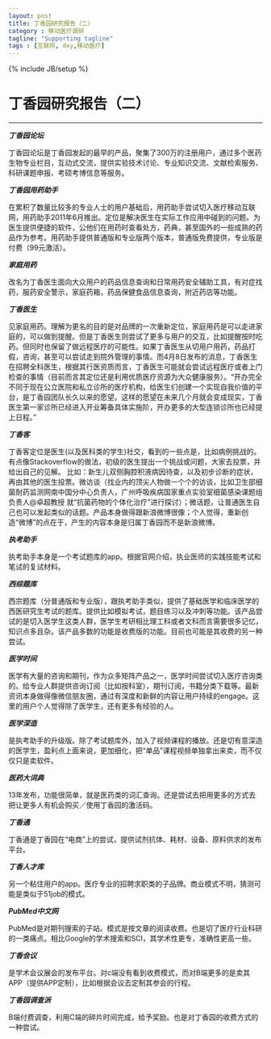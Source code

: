 ```yaml
---
layout: post
title: 丁香园研究报告（二）
category : 移动医疗调研
tagline: "Supporting tagline"
tags : [互联网, dxy,移动医疗]
---
```

{% include JB/setup %}
# 丁香园研究报告（二）
---

***丁香园论坛***

丁香园论坛是丁香园发起的最早的产品，聚集了300万的注册用户，通过多个医药生物专业栏目，互动式交流，提供实验技术讨论、专业知识交流、文献检索服务、科研课题申报、考硕考博信息等服务。

***丁香园用药助手***

在累积了数量比较多的专业人士的用户基础后，用药助手尝试切入医疗移动互联网，用药助手2011年6月推出。定位是解决医生在实际工作应用中碰到的问题。为医生提供便捷的软件，公他们在用药时查看处方，药典，甚至国外的一些成熟的药品作为参考。用药助手提供普通版和专业版两个版本，普通版免费提供，专业版是付费（99元激活）。

***家庭用药***

改名为丁香医生面向大众用户的药品信息查询和日常用药安全辅助工具，有对症找药，服药安全警示，家庭药箱，药品保健食品信息查询，附近药店等功能。

***丁香医生***

见家庭用药。理解为更名的目的是对品牌的一次重新定位，家庭用药是可以走进家庭的，可以做到提醒。但是丁香医生则尝试了更多与用户的交互，比如提醒按时吃药。但同时也保留了做远程医疗的可能性。如果丁香医生从切用户用药，药品打假，咨询，甚至可以尝试走到院外管理的事情。而4月8日发布的消息，丁香医生在招聘全科医生，根据其行医资质而言，丁香医生可能就会尝试远程医疗或者上门检查的事情（目前而言其定位还是利用优质医疗资源为大众健康服务）。“开办完全不同于现在公立医院和私立诊所的医疗机构，给医生们创建一个实现自我价值的平台，是丁香园团队长久以来的愿望。这样的愿望在未来几个月就会变成现实，丁香医生第一家诊所已经进入开业筹备具体实施阶，开办更多的大型连锁诊所也已经提上日程。”

***丁香客***

丁香客定位是医生(以及医科类的学生)社交，看到的一些点是，比如病例挑战的。有点像Stackoverflow的做法，初级的医生提出一个挑战或问题，大家去投票，并给出自己的见解。
比如：新生儿双侧胸腔积液病因待查，以及初步诊断的症状，再由其他的医生投票。微访谈（找业内的顶尖人物做一个个的访谈，比如卫生部细菌耐药监测网南中国分中心负责人，广州呼吸疾病国家重点实验室细菌感染课题组负责人@卓超教授 就“抗菌药物的个体化治疗”进行探讨）；微话题，让普通医生自己也可以发起类似的话题。产品本身做得跟新浪微博很像；个人觉得，重新创造“微博”的点在于，产生的内容本身是归属丁香园而不是新浪微博。


***执考助手***

执考助手本身是一个考试题库的app。根据官网介绍，执业医师的实践技能考试和笔试的复试材料。


***西综题库***

西宗题库（分普通版和专业版），跟执考助手类似，提供了基础医学和临床医学的西医研究生考试的题库。提供比如模拟考试，题目练习以及冲刺等功能。该产品尝试的是切入医学生这类人群，医学生考研相比理工科或者文科而言需要很多记忆，知识点多且杂。该产品多数的功能是收费版的功能。目前也可能是其收费的另一种尝试。

***医学时间***

医学有大量的咨询和期刊，作为众多矩阵产品之一，医学时间尝试切入医疗咨询类的。给专业人群提供咨询订阅（比如按科室），期刊订阅，书籍分类下载等。最新资讯本身做得像微信朋友圈，通过有深度和新鲜的内容让用户持续的engage。这里的用户个人觉得除了医学生，还有更多有经验的人。


***医学深造***

是执考助手的升级版。除了考试题库外，加入了视频课程的播放。还是切有意深造的医学生，盈利点上面来说，更加细化，把“单品”课程视频单独拿出来卖，而不仅仅只是卖软件。

***医药大词典***

13年发布，功能很简单，就是医药类的词汇查询。还是尝试去把用更多的方式去把让更多人有机会购买／使用丁香园的激活码。


***丁香通***

丁香通是丁香园在“电商”上的尝试，提供试剂抗体、耗材、设备、原料供求的发布平台。

***丁香人才库***

另一个粘住用户的app。医疗专业的招聘求职类的子品牌。商业模式不明，猜测可能是类似于51job的模式。

***PubMed中文网***

PubMed是对期刊搜索的子站。模式是按文章的阅读收费。也是切了医疗行业科研的一类痛点。相比Google的学术搜索和SCI，其学术性更专，准确性更高一些。

***丁香会议***

是学术会议展会的发布平台。对c端没有看到收费模式，而对B端更多的是卖其APP（提供APP定制），比如根据会议去定制其参会的行程。

***丁香园调查派***

B端付费调查，利用C端的碎片时间完成，给予奖励。也是对丁香园的收费方式的一种尝试。
